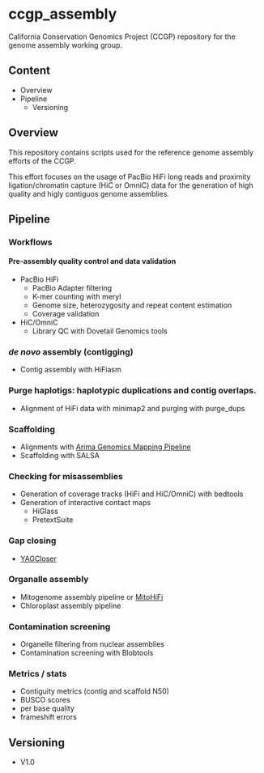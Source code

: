 # ccgp_assembly

California Conservation Genomics Project (CCGP) repository for the genome assembly working group.

## Content

- Overview
- Pipeline
    - Versioning


## Overview

This repository contains scripts used for the reference genome assembly efforts of the CCGP. 

This effort focuses on the usage of PacBio HiFi long reads and proximity ligation/chromatin capture (HiC or OmniC) data
for the generation of high quality and higly contiguos genome assemblies.


## Pipeline

### Workflows

#### Pre-assembly quality control and data validation

- PacBio HiFi  
    - PacBio Adapter filtering  
    - K-mer counting with meryl
    - Genome size, heterozygosity and repeat content estimation
    - Coverage validation
- HiC/OmniC
    - Library QC with Dovetail Genomics tools
 
### *de novo* assembly (contigging)

- Contig assembly with HiFiasm

### Purge haplotigs: haplotypic duplications and contig overlaps.

- Alignment of HiFi data with minimap2 and purging with purge_dups

### Scaffolding

- Alignments with [Arima Genomics Mapping Pipeline](https://github.com/ArimaGenomics/mapping_pipeline) 
- Scaffolding with SALSA

### Checking for misassemblies

- Generation of coverage tracks (HiFi and HiC/OmniC) with bedtools
- Generation of interactive contact maps
    -  HiGlass
    -  PretextSuite

### Gap closing 

- [YAGCloser](https://www.github.com/merlyescalona/yagcloser)

### Organalle assembly

- Mitogenome assembly pipeline or [MitoHiFi](https://github.com/marcelauliano/MitoHiFi)
- Chloroplast assembly pipeline

### Contamination screening

- Organelle filtering from nuclear assemblies
- Contamination screening with Blobtools 


### Metrics / stats

- Contiguity metrics (contig and scaffold N50)
- BUSCO scores
- per base quality 
- frameshift errors


## Versioning

- V1.0



